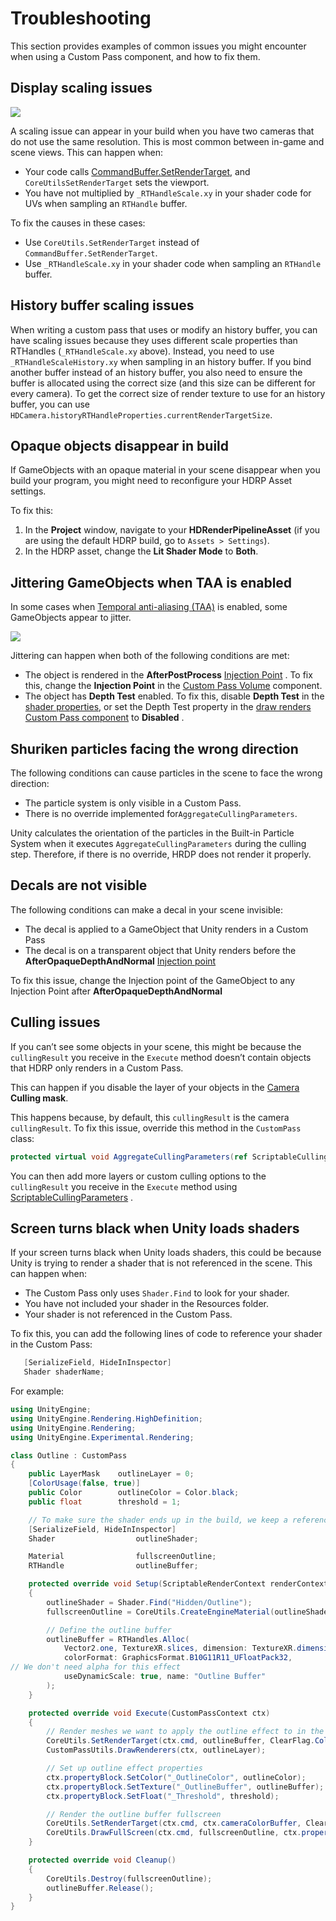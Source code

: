 # Troubleshooting

This section provides examples of common issues you might encounter when using a Custom Pass component, and how to fix them.

## Display scaling issues

![](images/Custom_Pass_Troubleshooting_01.png)

A scaling issue can appear in your build when you have two cameras that do not use the same resolution. This is most common between in-game and scene views. This can happen when:

- Your code calls [CommandBuffer.SetRenderTarget](https://docs.unity3d.com/ScriptReference/Rendering.CommandBuffer.SetRenderTarget.html), and `CoreUtilsSetRenderTarget` sets the viewport.
- You have not multiplied by `_RTHandleScale.xy` in your shader code for UVs when sampling an `RTHandle` buffer.

To fix the causes in these cases:

- Use `CoreUtils.SetRenderTarget` instead of `CommandBuffer.SetRenderTarget`.
- Use `_RTHandleScale.xy` in your shader code when sampling an `RTHandle` buffer.

## History buffer scaling issues

When writing a custom pass that uses or modify an history buffer, you can have scaling issues because they uses different scale properties than RTHandles (`_RTHandleScale.xy` above). Instead, you need to use `_RTHandleScaleHistory.xy` when sampling in an history buffer.
If you bind another buffer instead of an history buffer, you also need to ensure the buffer is allocated using the correct size (and this size can be different for every camera). To get the correct size of render texture to use for an history buffer, you can use `HDCamera.historyRTHandleProperties.currentRenderTargetSize`.

## Opaque objects disappear in build

If GameObjects with an opaque material in your scene disappear when you build your program, you might need to reconfigure your HDRP Asset settings.

To fix this:

1. In the **Project** window, navigate to your **HDRenderPipelineAsset** (if you are using the default HDRP build, go to `Assets > Settings`).
2. In the HDRP asset, change the **Lit Shader Mode** to **Both**.

## Jittering GameObjects when TAA is enabled

In some cases when [Temporal anti-aliasing (TAA)](https://docs.unity3d.com/Packages/com.unity.render-pipelines.high-definition@10.1/manual/Anti-Aliasing.html?q=anti#TAA) is enabled, some GameObjects appear to jitter.

![](images/Custom_Pass_Troubleshooting_02.gif)

Jittering can happen when both of the following conditions are met:

* The object is rendered in the **AfterPostProcess** [Injection Point](Custom-Pass-Injection-Points.md) . To fix this, change the **Injection Point** in the [Custom Pass Volume](Custom-Pass-Creating.md#Custom-Pass-Volume) component.
* The object has **Depth Test** enabled. To fix this, disable **Depth Test** in the [shader properties](https://docs.unity3d.com/Packages/com.unity.render-pipelines.high-definition@10.2/manual/Lit-Shader.html), or set the Depth Test property in the [draw renders Custom Pass component](Custom-Pass-Creating.md#Draw-Renderers-Custom-Pass) to **Disabled** .

## Shuriken particles facing the wrong direction

The following conditions can cause particles in the scene to face the wrong direction:

- The particle system is only visible in a Custom Pass.
- There is no override implemented for`AggregateCullingParameters`.

Unity calculates the orientation of the particles in the Built-in Particle System when it executes `AggregateCullingParameters`  during the culling step. Therefore, if there is no override, HRDP does not render it properly.

## Decals are not visible

The following conditions can make a decal in your scene invisible:

- The decal is applied to a GameObject that Unity renders in a Custom Pass
- The decal is on a transparent object that Unity renders before the **AfterOpaqueDepthAndNormal** [Injection point](Custom-Pass-Injection-Points.md)

To fix this issue, change the Injection point of the GameObject to any Injection Point after **AfterOpaqueDepthAndNormal**

## Culling issues

If you can’t see some objects in your scene, this might be because the `cullingResult` you receive in the `Execute` method doesn’t contain objects that HDRP only renders in a Custom Pass.

This can happen if you disable the layer of your objects in the [Camera](https://docs.unity3d.com/Packages/com.unity.render-pipelines.high-definition@10.3/manual/HDRP-Camera.html) **Culling mask**.

This happens because, by default, this `cullingResult` is the camera `cullingResult`. To fix this issue, override this method in the `CustomPass` class:

```c#
protected virtual void AggregateCullingParameters(ref ScriptableCullingParameters cullingParameters, HDCamera camera) {}
```

You can then add more layers or custom culling options to the `cullingResult` you receive in the `Execute` method using [ScriptableCullingParameters](https://docs.unity3d.com/ScriptReference/Rendering.ScriptableCullingParameters.html) .

## Screen turns black when Unity loads shaders

If your screen turns black when Unity loads shaders, this could be because Unity is trying to render a shader that is not referenced in the scene. This can happen when:

- The Custom Pass only uses `Shader.Find` to look for your shader.
- You have not included your shader in the Resources folder.
- Your shader is not referenced in the Custom Pass.

To fix this, you can add the following lines of code to reference your shader in the Custom Pass:

 ```C#
    [SerializeField, HideInInspector]
    Shader shaderName;
 ```

For example:

```C#
using UnityEngine;
using UnityEngine.Rendering.HighDefinition;
using UnityEngine.Rendering;
using UnityEngine.Experimental.Rendering;

class Outline : CustomPass
{
    public LayerMask    outlineLayer = 0;
    [ColorUsage(false, true)]
    public Color        outlineColor = Color.black;
    public float        threshold = 1;

    // To make sure the shader ends up in the build, we keep a reference to it
    [SerializeField, HideInInspector]
    Shader                  outlineShader;

    Material                fullscreenOutline;
    RTHandle                outlineBuffer;

    protected override void Setup(ScriptableRenderContext renderContext, CommandBuffer cmd)
    {
        outlineShader = Shader.Find("Hidden/Outline");
        fullscreenOutline = CoreUtils.CreateEngineMaterial(outlineShader);

        // Define the outline buffer
        outlineBuffer = RTHandles.Alloc(
            Vector2.one, TextureXR.slices, dimension: TextureXR.dimension,
            colorFormat: GraphicsFormat.B10G11R11_UFloatPack32,
// We don't need alpha for this effect
            useDynamicScale: true, name: "Outline Buffer"
        );
    }

    protected override void Execute(CustomPassContext ctx)
    {
        // Render meshes we want to apply the outline effect to in the outline buffer
        CoreUtils.SetRenderTarget(ctx.cmd, outlineBuffer, ClearFlag.Color);
        CustomPassUtils.DrawRenderers(ctx, outlineLayer);

        // Set up outline effect properties
        ctx.propertyBlock.SetColor("_OutlineColor", outlineColor);
        ctx.propertyBlock.SetTexture("_OutlineBuffer", outlineBuffer);
        ctx.propertyBlock.SetFloat("_Threshold", threshold);

        // Render the outline buffer fullscreen
        CoreUtils.SetRenderTarget(ctx.cmd, ctx.cameraColorBuffer, ClearFlag.None);
        CoreUtils.DrawFullScreen(ctx.cmd, fullscreenOutline, ctx.propertyBlock, shaderPassId: 0);
    }

    protected override void Cleanup()
    {
        CoreUtils.Destroy(fullscreenOutline);
        outlineBuffer.Release();
    }
}
```
